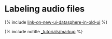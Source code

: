 # Labeling audio files

{% include [link-on-new-ui-datasphere-in-old-ui](../../_includes/datasphere/datasphere-old-note.md) %}

{% include notitle [_tutorials/markup](../../_tutorials/markup.md) %}
